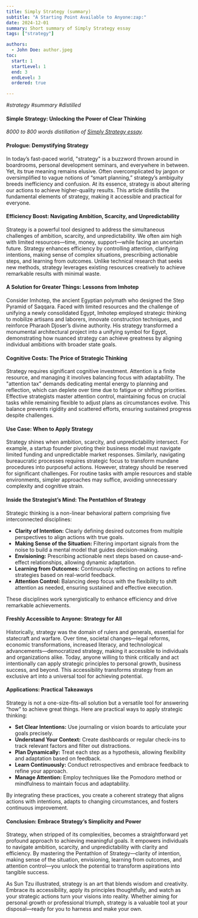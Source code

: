 ```yaml
---
title: Simply Strategy (summary)
subtitle: "A Starting Point Available to Anyone:zap:"
date: 2024-12-01
summary: Short summary of Simply Strategy essay
tags: ["strategy"]

authors:
  - John Doe: author.jpeg
toc:
  start: 1
  startLevel: 1
  end: 3
  endLevel: 3
  ordered: true

---
```


*#strategy #summary #distilled*  

#### Simple Strategy: Unlocking the Power of Clear Thinking  
*8000 to 800 words distillation of [Simply Strategy essay](/works/simply-strategy/).*  

#### Prologue: Demystifying Strategy
In today’s fast-paced world, "strategy" is a buzzword thrown around in boardrooms, personal development seminars, and everywhere in between. Yet, its true meaning remains elusive. Often overcomplicated by jargon or oversimplified to vague notions of “smart planning,” strategy’s ambiguity breeds inefficiency and confusion. At its essence, strategy is about altering our actions to achieve higher-quality results. This article distills the fundamental elements of strategy, making it accessible and practical for everyone.

#### Efficiency Boost: Navigating Ambition, Scarcity, and Unpredictability
Strategy is a powerful tool designed to address the simultaneous challenges of ambition, scarcity, and unpredictability. We often aim high with limited resources—time, money, support—while facing an uncertain future. Strategy enhances efficiency by controlling attention, clarifying intentions, making sense of complex situations, prescribing actionable steps, and learning from outcomes. Unlike technical research that seeks new methods, strategy leverages existing resources creatively to achieve remarkable results with minimal waste.

#### A Solution for Greater Things: Lessons from Imhotep
Consider Imhotep, the ancient Egyptian polymath who designed the Step Pyramid of Saqqara. Faced with limited resources and the challenge of unifying a newly consolidated Egypt, Imhotep employed strategic thinking to mobilize artisans and laborers, innovate construction techniques, and reinforce Pharaoh Djoser’s divine authority. His strategy transformed a monumental architectural project into a unifying symbol for Egypt, demonstrating how nuanced strategy can achieve greatness by aligning individual ambitions with broader state goals.

#### Cognitive Costs: The Price of Strategic Thinking
Strategy requires significant cognitive investment. Attention is a finite resource, and managing it involves balancing focus with adaptability. The "attention tax" demands dedicating mental energy to planning and reflection, which can deplete over time due to fatigue or shifting priorities. Effective strategists master attention control, maintaining focus on crucial tasks while remaining flexible to adjust plans as circumstances evolve. This balance prevents rigidity and scattered efforts, ensuring sustained progress despite challenges.

#### Use Case: When to Apply Strategy
Strategy shines when ambition, scarcity, and unpredictability intersect. For example, a startup founder pivoting their business model must navigate limited funding and unpredictable market responses. Similarly, navigating bureaucratic processes requires strategic focus to transform mundane procedures into purposeful actions. However, strategy should be reserved for significant challenges. For routine tasks with ample resources and stable environments, simpler approaches may suffice, avoiding unnecessary complexity and cognitive strain.

#### Inside the Strategist’s Mind: The Pentathlon of Strategy
Strategic thinking is a non-linear behavioral pattern comprising five interconnected disciplines:
- **Clarity of Intention:** Clearly defining desired outcomes from multiple perspectives to align actions with true goals.
- **Making Sense of the Situation:** Filtering important signals from the noise to build a mental model that guides decision-making.
- **Envisioning:** Prescribing actionable next steps based on cause-and-effect relationships, allowing dynamic adaptation.
- **Learning from Outcomes:** Continuously reflecting on actions to refine strategies based on real-world feedback.
- **Attention Control:** Balancing deep focus with the flexibility to shift attention as needed, ensuring sustained and effective execution.

These disciplines work synergistically to enhance efficiency and drive remarkable achievements.

#### Freshly Accessible to Anyone: Strategy for All
Historically, strategy was the domain of rulers and generals, essential for statecraft and warfare. Over time, societal changes—legal reforms, economic transformations, increased literacy, and technological advancements—democratized strategy, making it accessible to individuals and organizations alike. Today, anyone willing to think critically and act intentionally can apply strategic principles to personal growth, business success, and beyond. This accessibility transforms strategy from an exclusive art into a universal tool for achieving potential.

#### Applications: Practical Takeaways
Strategy is not a one-size-fits-all solution but a versatile tool for answering “how” to achieve great things. Here are practical ways to apply strategic thinking:
- **Set Clear Intentions:** Use journaling or vision boards to articulate your goals precisely.
- **Understand Your Context:** Create dashboards or regular check-ins to track relevant factors and filter out distractions.
- **Plan Dynamically:** Treat each step as a hypothesis, allowing flexibility and adaptation based on feedback.
- **Learn Continuously:** Conduct retrospectives and embrace feedback to refine your approach.
- **Manage Attention:** Employ techniques like the Pomodoro method or mindfulness to maintain focus and adaptability.

By integrating these practices, you create a coherent strategy that aligns actions with intentions, adapts to changing circumstances, and fosters continuous improvement.

#### Conclusion: Embrace Strategy’s Simplicity and Power
Strategy, when stripped of its complexities, becomes a straightforward yet profound approach to achieving meaningful goals. It empowers individuals to navigate ambition, scarcity, and unpredictability with clarity and efficiency. By mastering the Pentathlon of Strategy—clarity of intention, making sense of the situation, envisioning, learning from outcomes, and attention control—you unlock the potential to transform aspirations into tangible success.

As Sun Tzu illustrated, strategy is an art that blends wisdom and creativity. Embrace its accessibility, apply its principles thoughtfully, and watch as your strategic actions turn your visions into reality. Whether aiming for personal growth or professional triumph, strategy is a valuable tool at your disposal—ready for you to harness and make your own.
